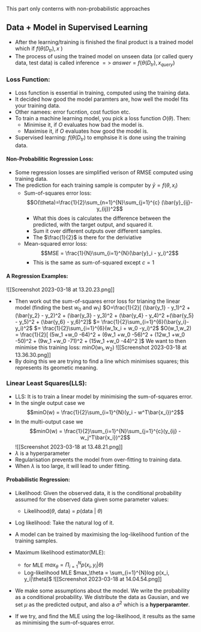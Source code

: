 This part only conterns with non-probabilistic approaches
## Data + Model in Supervised Learning
- After the learning/training is finished the final product is a trained model which if $f(\theta (D_{tr}),x$ ) 
- The process of using the trained model on unseen data (or called query data, test data) is called inference $=>$  $answer = f(\theta(D_{tr}),x_{query})$ 
 
### Loss Function:
- Loss function is essential in training, computed using the training data.
- It decided how good the model paramters are, how well the model fits your training data.
- Other namees: error fucntion, cost fuction etc.
- To train a machine learning model, you pick a loss function $O(\theta)$. Then:
	- Minimise it, if $O$ evaluates how bad the model is.
	- Maximise it, if $O$ evaluates how good the model is.
- Supervised learning: $f(\theta (D_{tr})$  to emphsise it is done using the training data.

#### Non-Probabilitic Regression Loss:
- Some regression losses are simplified verison of RMSE computed using training data.
- The prediction for each training sample is computer by $\bar{y}=f(\theta,x_i)$ 
	- Sum-of-squares error loss: $$O(\theta)=\frac{1}{2}\sum_{n=1}^{N}\sum_{j=1}^{c} (\bar{y}_{ij}-y_{ij})^2$$
		- What this does is calculates the difference between the predicted, with the target output, and squared it.
		- Sum it over different outputs over different samples.
		- The $\frac{1}{2}$ is there for the deriviative
	- Mean-squared error loss: $$MSE = \frac{1}{N}\sum_{i=1}^{N}(\bar{y}_i - y_i)^2$$
		- This is the same as sum-of-squared except $c = 1$

#### A Regression Examples:
![[Screenshot 2023-03-18 at 13.20.23.png]]
- Then work out the sum-of-squares error loss for trianing the linear model (finding the best $w_0$ and  $w_1$)
	$O=\frac{1}{2}[ (\bar{y_1} - y_1)^2  + (\bar{y_2} - y_2)^2 + (\bar{y_3} - y_3)^2 + (\bar{y_4} - y_4)^2 +(\bar{y_5} - y_5)^2 + (\bar{y_6} - y_6)^2]$
        $= \frac{1}{2}\sum_{i=1}^{6}(\bar{y_i}- y_i)^2$
        $= \frac{1}{2}\sum_{i=1}^{6}(w_1x_i + w_0 -y_i)^2$
        $O(w_1,w_2) = \frac{1}{2}[ (5w_1 +w_0 -64)^2 + (6w_1 +w_0 -56)^2 + (12w_1 +w_0 -50)^2 + (9w_1 +w_0 -71)^2 + (15w_1 +w_0 -44)^2 ]$
    We want to then minimise this training loss: $minO(w_1,w_2)$
    ![[Screenshot 2023-03-18 at 13.36.30.png]]
- By doing this we are trying to find a line which minimises squares; this represents its geometic meaning. 

### Linear Least Squares(LLS):
- LLS: It is to train a linear model by minimising the sum-of-squares error.
- In the single output case we 
	 $$minO(w) = \frac{1}{2}\sum_{i=1}^{N}(y_i - w^T\bar{x_i})^2$$
- In the multi-output case we
	  $$minO(w) = \frac{1}{2}\sum_{i=1}^{N}\sum_{j=1}^{c}(y_{ij} - w_j^T\bar{x_i})^2$$
![[Screenshot 2023-03-18 at 13.48.21.png]]
- $\lambda$ is a hyperparameter 
- Regularisation prevents the model from over-fitting to training data.
- When $\lambda$ is too large, it will lead to under fitting.

#### Probabilistic Regression:
- Likelihood: Given the observed data, it is the conditional probability assumed for the observed data given some parameter values:
	- Likelihood($\theta$, data) = $p$(data | $\theta$)
- Log likelihood: Take the natural log of it.
- A model can be trained by maximising the log-likelihood funtion of the training samples.
-  Maximum likelihood estimator(MLE):
	-  for MLE $max_\theta = \Pi_{i=1}^{N}p(x_i, y_i|\theta)$
	- Log-likelihood MLE $max_\theta = \sum_{i=1}^{N}log p(x_i, y_i|\theta)$
![[Screenshot 2023-03-18 at 14.04.54.png]]

- We make some assumptions about the model. We write the probability as a conditional probability. We distribute the data as Gausian, and we set $\mu$ as the predicted output, and also a $\sigma^2$ which is a **hyperparamter**.
- If we try, and find the MLE using the log-likelihood, it results as the same as minimising the sum-of-squares error.

